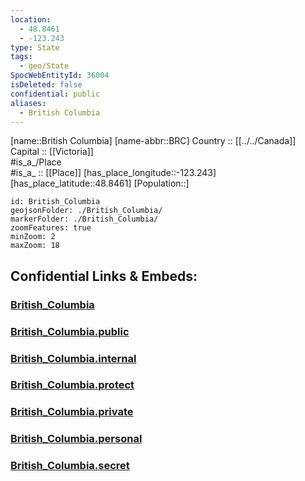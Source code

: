 ```yaml
---
location:
  - 48.8461
  - -123.243
type: State
tags:
  - geo/State
SpocWebEntityId: 36004
isDeleted: false
confidential: public
aliases:
  - British Columbia
---
```

[name::British Columbia] 
[name-abbr::BRC] 
Country :: [[../../Canada]]  
Capital :: [[Victoria]]  
#is_a_/Place  
#is_a_ :: [[Place]] 
[has_place_longitude::-123.243] 
[has_place_latitude::48.8461] 
[Population::] 



```leaflet
id: British_Columbia
geojsonFolder: ./British_Columbia/
markerFolder: ./British_Columbia/
zoomFeatures: true 
minZoom: 2 
maxZoom: 18
```


## Confidential Links & Embeds: 

### [British_Columbia](/_Standards/Earth/Continent/America~North/Canada/provinces~Canada/British_Columbia.md) 

### [British_Columbia.public](/_public/Earth/Continent/America~North/Canada/provinces~Canada/British_Columbia.public.md) 

### [British_Columbia.internal](/_internal/Earth/Continent/America~North/Canada/provinces~Canada/British_Columbia.internal.md) 

### [British_Columbia.protect](/_protect/Earth/Continent/America~North/Canada/provinces~Canada/British_Columbia.protect.md) 

### [British_Columbia.private](/_private/Earth/Continent/America~North/Canada/provinces~Canada/British_Columbia.private.md) 

### [British_Columbia.personal](/_personal/Earth/Continent/America~North/Canada/provinces~Canada/British_Columbia.personal.md) 

### [British_Columbia.secret](/_secret/Earth/Continent/America~North/Canada/provinces~Canada/British_Columbia.secret.md)

